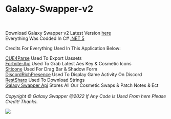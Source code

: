 # Galaxy-Swapper-v2
<br>

Download Galaxy Swapper v2 Latest Version [here](https://linkvertise.com/98253/GalaxySwapperv2OfficialDownload) <br />
Everything Was Codded In C# [.NET 5](https://www.galaxyswapperv2.com/Redirects/.NET5-Installer.html) <br />

Credits For Everything Used In This Application Below:

[CUE4Parse](https://github.com/FabianFG/CUE4Parse) Used To Export Uassets <br />
[Fortnite-Api](https://dash.fortnite-api.com/) Used To Grab Latest Aes Key & Cosmetic Icons <br />
[Siticone](https://www.siticoneframework.com/) Used For Drag Bar & Shadow Form <br />
[DiscordRichPresence](https://github.com/Lachee/discord-rpc-csharp) Used To Display Game Activity On Discord <br />
[RestSharp](https://github.com/restsharp/RestSharp) Used To Download Strings <br />
[Galaxy Swapper Api](https://github.com/GalaxySwapperOfficial/Galaxy-Swapper-API) Stores All Our Cosmetic Swaps & Patch Notes & Ect <br />
<br/>
*Copyright © Galaxy Swapper @2022 If Any Code Is Used From here Please Credit! Thanks.*

<a href="https://t.co/RdrIUHzKw6?amp=1"><img src="https://cdn.discordapp.com/attachments/846121669813862450/874860699564793866/banner.png"></a>
